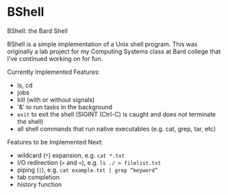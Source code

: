 # BShell
BShell: the Bard Shell

BShell is a simple implementation of a Unix shell program. This was originally a lab project for my Computing Systems class at Bard college that I've continued working on for fun.

Currently Implemented Features:
- ls, cd
- jobs
- kill (with or without signals)
- '&' to run tasks in the background 
- `exit` to exit the shell (SIGINT (Ctrl-C) is caught and does not terminate the shell)
- all shell commands that run native executables (e.g. cat, grep, tar, etc)

Features to be Implemented Next:
- wildcard (`*`) expansion, e.g. `cat *.txt`
- I/O redirection (`>` and `<`), e.g. `ls ./ > filelist.txt`
- piping (`|`), e.g. `cat example.txt | grep “keyword”`
- tab completion
- history function

